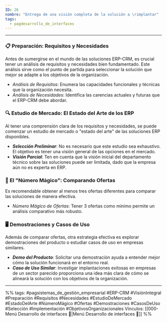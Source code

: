 ```yaml
---
ID: 26
nombre: "Entrega de una visión completa de la solución a \rimplantar"
tags:
  - pagdesarrollo_de_interfaces
---
```

___
### 📋 Preparación: Requisitos y Necesidades

Antes de sumergirse en el mundo de las soluciones ERP-CRM, es crucial tener un análisis de requisitos y necesidades bien fundamentado. Este análisis sirve como el punto de partida para seleccionar la solución que mejor se adapte a los objetivos de la organización.

- *Análisis de Requisitos*: Enumera las capacidades funcionales y técnicas que la organización necesita.
- *Análisis de Necesidades*: Identifica las carencias actuales y futuras que el ERP-CRM debe abordar.

### 🔍 Estudio de Mercado: El Estado del Arte de los ERP

Al tener una comprensión clara de los requisitos y necesidades, se puede comenzar un estudio de mercado o "estado del arte" de las soluciones ERP disponibles.

- ***Selección Preliminar***: No es necesario que este estudio sea exhaustivo. El objetivo es tener una visión general de las opciones en el mercado.
- ***Visión Parcial***: Ten en cuenta que la visión inicial del departamento técnico sobre las soluciones puede ser limitada, dado que la empresa aún no es experta en ERP.

### 🎲 El "Número Mágico": Comparando Ofertas

Es recomendable obtener al menos tres ofertas diferentes para comparar las soluciones de manera efectiva. 

- *Número Mágico de Ofertas*: Tener 3 ofertas como mínimo permite un análisis comparativo más robusto.
  
### 🖥️ Demostraciones y Casos de Uso

Además de comparar ofertas, otra estrategia efectiva es explorar demostraciones del producto o estudiar casos de uso en empresas similares.

- ***Demo del Producto***: Solicitar una demostración ayuda a entender mejor cómo la solución funcionará en el entorno real.
- ***Caso de Uso Similar***: Investigar implantaciones exitosas en empresas de un sector parecido proporciona una idea más clara de cómo se alineará la solución con los objetivos de la organización.


___
%%
tags:  #pagsistemas_de_gestión_empresarial  #ERP-CRM #VisiónIntegral #Preparación #Requisitos #Necesidades #EstudioDeMercado #EstadoDelArte #NúmeroMágico #Ofertas #Demostraciones #CasosDeUso #Selección #Implementación #ObjetivosOrganizacionales
Vínculos: [[000-Menú Desarrollo de interfaces 📃|Menú Desarrollo de interfaces 📃]]
%%